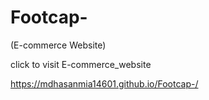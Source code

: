 # Footcap-
(E-commerce Website)


click to visit E-commerce_website

 https://mdhasanmia14601.github.io/Footcap-/
